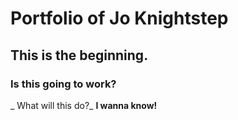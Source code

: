 # Portfolio of Jo Knightstep
## This is the beginning. 
### Is this going to work?
_ What will this do?_
**I wanna know!**
